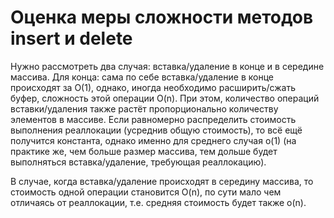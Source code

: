 ﻿# Оценка меры сложности методов insert и delete
Нужно рассмотреть два случая: вставка/удаление в конце и в середине массива. Для конца: сама по себе вставка/удаление в конце происходят за O(1), однако, иногда необходимо расширить/сжать буфер, сложность этой операции O(n).
При этом, количество операций вставки/удаления также растёт пропорционально количеству элементов в массиве.
Если равномерно распределить стоимость выполнения реаллокации (усреднив общую стоимость), то всё ещё получится константа, однако именно для среднего случая o(1) (на практике же, чем больше размер массива, тем дольше будет выполняться вставка/удаление, требующая реаллокацию).

В случае, когда вставка/удаление происходят в середину массива, то стоимость одной операции становится O(n), по сути мало чем отличаясь от реаллокации, т.е. средняя стоимость будет также o(n).
